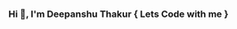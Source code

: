 ### Hi 👋, I'm Deepanshu Thakur { Lets Code with me }

<!--
**deepanshuthakur/deepanshuthakur** is a ✨ _special_ ✨ repository because its `README.md` (this file) appears on your GitHub profile.

Here are some ideas to get you started:

- 🔭 I’m currently working on Frontend Technology
- 🌱 I’m currently learning Javascript 
- 👯 I’m looking to collaborate on Frontend Developer 
- 🤔 I’m looking for help with React Native Project
- 💬 Ask me about Frontend Developer & UI/UX Design.
- 📫 How to reach me: https://deepanshuportfoliowebsite.netlify.app
- 😄 Pronouns: “he/him”
- ⚡ Fun fact: whatsapp-chat
-->
                           
